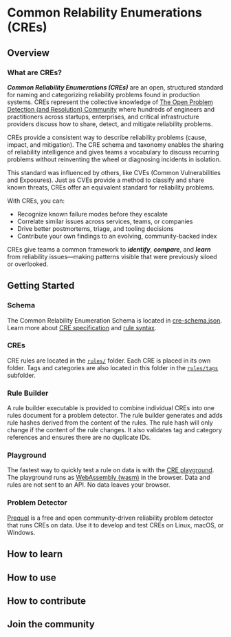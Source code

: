 # Common Relability Enumerations (CREs)

## Overview

### What are CREs?

***Common Reliability Enumerations (CREs)*** are an open, structured standard for naming and categorizing reliability problems found in production systems. CREs represent the collective knowledge of [The Open Problem Detection (and Resolution) Community](https://detect.sh) where hundreds of engineers and practitioners across startups, enterprises, and critical infrastructure providers discuss how to share, detect, and mitigate reliability problems.

CREs provide a consistent way to describe reliability problems (cause, impact, and mitigation). The CRE schema and taxonomy enables the sharing of reliability intelligence and gives teams a vocabulary to discuss recurring problems without reinventing the wheel or diagnosing incidents in isolation.

This standard was influenced by others, like CVEs (Common Vulnerabilities and Exposures). Just as CVEs provide a method to classify and share known threats, CREs offer an equivalent standard for reliability problems.

With CREs, you can:

* Recognize known failure modes before they escalate
* Correlate similar issues across services, teams, or companies
* Drive better postmortems, triage, and tooling decisions
* Contribute your own findings to an evolving, community-backed index

CREs give teams a common framework to ***identify***, ***compare***, and ***learn*** from reliability issues—making patterns visible that were previously siloed or overlooked.

## Getting Started

### Schema

The Common Relability Enumeration Schema is located in [cre-schema.json](cre-schema.json). Learn more about [CRE specification](http://docs.prequel.dev/cres/cre-spec) and [rule syntax](http://docs.prequel.dev/rules/syntax).

### CREs

CRE rules are located in the [`rules/`](rules/) folder. Each CRE is placed in its own folder. Tags and categories are also located in this folder in the [`rules/tags`](rules/tags/) subfolder.

### Rule Builder

A rule builder executable is provided to combine individual CREs into one rules document for a problem detector. The rule builder generates and adds rule hashes derived from the content of the rules. The rule hash will only change if the content of the rule changes. It also validates tag and category references and ensures there are no duplicate IDs.

### Playground

The fastest way to quickly test a rule on data is with the [CRE playground](https://play.prequel.dev/?rule=E4VwNgpgzgXAUAAgQWgQY2BeScIJYAmMCAwgEoCiyATAAzUAsytLA7IrglBAG4TB4ALgE9itDrkFDIxMgEMARgqEBZAIoIVAO2h45CAPZ9gYA3IIQCCTGiP88WgOYIADvyh4ogiFsEIAjiAQQVASOGhy3o4GwKIIALbQUHKOEMiBwWkuwAYKkPGhnAhyIIIAFjHEAAqYGWBhSBZQGHguUgZaxAA%2BDTioACplEAjySqoaaGAgXvz4UK45aEkOzvpgcsCpCFog8QqzBgBmru6e3r4JeMA5mFYZIcV%2BCgYGggB0CL0R01gIPUVIAZDBAUExyJwLAxLKBQAA0mh0Hjk8M8hmMpnMlgQAHcynhINYILZjCsTsAPDMLvdoIYtAhnq8Pr08PEXHI0IJur1ASNFMpBOo5ggQFpFATBAZIdD5uDhNsINiEkkUjTwVYInTvtxDKUVfMHOgOlBdu5ilorNkDAQQEtyW9eoIUrBPgCUOhMDR6EwWLR2K7UABrLQGbFaZCWvIQeLct3APlCeL%2BXrxIR4RyRPAdLn%2BhAAQQIACtplIISnrjFSS4DGA8Gg8DSJQgaym-OVhjs9gdjmWbljqYUAagyFG7Ag8Y4ysg5Dw5PjFPihHKqzW6zTDjl4gEgiEY6h81ZzARUx05GBSFUAKqEqAGEDAaFmqyYLwbVvA0b8wWTYv8XcIC-agA2usABecr9gAugAFGUgiCC4sAAPSIdiqFvHGYyCImby2PEiEEFCUCIaBwjpNu0AAJQII204GIQ%2BBaGgd4CBCbaGl48xHDiAgls4BCRPojZHlAAYupwmCHPwPjQtgg5jnBCEwMhjg5CACFvNEBiOJAOEGHhjiIRh-KJsgPzkohaCIRAAYAGoAJyCP0ABCZAAFoFIheEAIwUAAGtiyCgCATlqLmABSvRyC4LgrhmRqyUUqCiokxAAERGQm-ipTGSDGB4WYIKlADMbx2W8AAe2W4Ikjr8Y6CU4AGDhEAsEB1MyLUAKwXgAIl5bnlQA4iQnUADJhWoWg2S4ua2V5Xm5r0qQ6HG7SdAgXlhKAMi9NwGSMVgMbYs1IbEEVtADkUvA%2BJyOVcLe96-BlWFJq6MQWMADWJYSqTlWlPWeBEwBHqWyqpFBbwANQUQa4KGGAVgOEDoprRD0NceUqLBhYVWum6qXaLo%2BionYJhmBYBC40UOjpt4X2cKgqUAMoAJKDf0FBkCohJLHgfBWKgUBlKUvEIARoapUAA&data=EwBmFYFoQZkhGeAVeAWAXCE74E4B0WRxAWgAQDOALgCYD2ArlWQGJmgTRyJlqbZ58qYPAAcANnABqLPzIBtAKYAnZXQC6ZADwh8wYARAA%2BMgBEAlhQDGAQ2U1zAOwDmZALaKKFG88VkA3gDkACS%2BjgD6ttSBADT%2BAGZ0ylaK4YoAboqOVOHKivF5FAAWMQDEAEr5OkKouOAwIOKiqPiIAOy4uPAgaG1C4m31RgC%2Bw2QFdG7auvqGJlR00-gw8OBzZE5kNo5kdAA2NBuOtsqONlTmdDsAFPBtqPDiIOCoMKgAlLvxZFRFlmSOOg0Py3e53HriVafLQAQSMACgOFBYAhkHxZKBCMRSJRaIxmGwkVxUbwMLJBMIxG1gDJsFgFCo1JpqrNCCYLNY7A4XO5PN5fAEQmFIjZonFEslUhksjk8gVPCUKlVdKhavVGs1WndOt1ev1BjARmMJlMWQY2T9FtUVuBxBbNttdgcjiczhcrmRQQ8ni83p86N9fv9AcDPXcHm0IVDEWBkdw0WTsCIsdisORqPQmKx2LHiTx0QICG0xBJRLS5PInIlmbpwIJjGQAMpUOxURSHDxeHx%2BahJPwBn4ATwADn5R8oKJY29lxkkyOkinRqGRAgB6QIxzgoxAoRPofQp1PpvFZwm57fwUn8fe6NBq8Tl%2BnyADudkcNb0qD6DYAso5POYNjXIEyg2AARmB5hUAAAqBEFQW4ACO0D4BQ6RWPgVh7Aw1AqPgex0LYeyBO86BkAAVORZAAOowuUAByACS9EAOIUVRf4ATYGwULsmTKARNjAjQZH%2BDQDBuMO4QEc4MTPsoUGpL8hSLgcwybnGqK7tewAwIe2LHpmBI5lu8ZXhit5tMWuCoI%2BIAKK%2BpwfsAX4Wpxk5ASB4GQTBcE%2BUhKFoRhWE4W2yj4YRNjEaR7E0XRTGsbF7mATxfEqIJwmieJknSXQsnyYp4TKQq%2Bw0OpRIXtpGItKmRCGfi2YVWZBY3nodyiIgdkOW%2Bzmub%2B-4ecBflQbB3kIchuhBZh2G4eFBFESRZGUXFDHMWxy3Jdx-x0PxGXtllElSTJckKW2RVFCppXlee8ZVUm4D6TiGYNWepkki1mIuequBdS%2BPVLC534mJtQ1jb5YMBZN6HTaFeHzVFi2xbRq2JRtA0pdtu10EJ%2B0BNlR15SdhXFcUV0aXmCY6XatVpriRmNTd717p94i4DAwAPrIT6Oe%2BAN9cD6OecN4PwVQkOodDIWzRFC0xctyMJetHGC6lO3pdjmV44duX5adSkXSVank5VH3fjT9WniZmn5szMx1HcbS-TzvVA2QINeaLo2i%2BLU1S2FMsI3LVEK2tSUq5j6s4yJWs5cdBVnSTqllcbt0faIj11XTL1WxT5lJroKyiKI9xO-9LL827gug57ws%2B5LM3%2B-D0VLcH8Wh2jXGq1jUcHbHhPx-rl1G01WkfYY5tZ5bI82zpBcPAY8Cl05fOu%2B7wte-5E0S8FDdw5FzdI23qPK53EcCRruNidrcd6%2BdQ-J9PlOyA0Ge089U%2BMzPGLwMsMBtKIIhfpVg0EsOs6xKhWDVgpHkqAXj2UQgwRQiDeIDioCOPwwtIh7FFJOKw4QEFIL8AsOgABrXgog6xuAoCnUee4VivxABbYyj8877h-jAP%2BNkQBAMcNWUB9YTAQKgU4Vw8DEHIK%2BEOUcZBMEIKSBJfB4iiF0FIWQEAVCaE7gLMsYADCmEMzel-JM7CYCiBAKgTmdJ7KVl4SA6oYCLRCP4iItRZACESNQegmRYNwjUDyDYNwijCGWlUeo6hHBxAUzuugDhejJ7MM-peD6P9wDPEkLZLm1jgHOXNA2coDBHCOBcWBFRzBcLDjIIoSSaDwg0DApEIoigrBkOBPEJw7YyBgUHFsYcFThZA). The playground runs as [WebAssembly (wasm)](https://web.dev/explore/webassembly) in the browser. Data and rules are not sent to an API. No data leaves your browser.

### Problem Detector

[Prequel](https://github.com/prequel-dev/prequel) is a free and open community-driven reliability problem detector that runs CREs on data. Use it to develop and test CREs on Linux, macOS, or Windows.

## How to learn 

## How to use

## How to contribute

## Join the community
